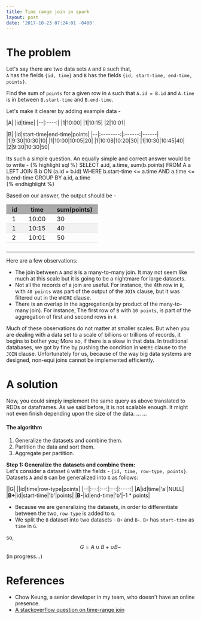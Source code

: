 ```yaml
---
title: Time range join in spark
layout: post
date: '2017-10-23 07:24:01 -0400'
---
```

<style type="text/css" media="screen">
  table {
    border-collapse: collapse;
	margin-bottom: 25px;
}
th, td {
    border-bottom: 1px solid #ddd;
	padding: 2px 15px 2px 15px;
}
tr:hover {background-color: #f5f5f5}
th { background-color: darkgrey;}
tr:nth-child(even) {background-color: #f2f2f2}

</style>

# The problem 
Let's say there are two data sets `A` and `B` such that,  
`A` has the fields `{id, time}` and `B` has the fields `{id, start-time, end-time, points}`.  

Find the sum of `points` for a given row in `A` such that `A.id = B.id` and `A.time` is in between `B.start-time` and `B.end-time`. 

Let's make it clearer by adding example data - 

|A|
|id|time|
|--|:----:|
|1|10:00|
|1|10:15|
|2|10:01|


|B|
|id|start-time|end-time|points|
|--|:--------:|:------:|------|
|1|9:30|10:30|10| 
|1|10:00|10:05|20|
|1|10:08|10:20|30|
|1|10:30|10:45|40|
|2|9:30|10:30|50|

Its such a simple question. An equally simple and correct answer would be to write - 
{% highlight sql %}
SELECT 
    a.id, a.time, sum(b.points) 
FROM 
    A a LEFT JOIN B b 
	    ON (a.id = b.id)
WHERE 
    b.start-time <= a.time AND 
    a.time <= b.end-time 
GROUP BY 
    a.id, a.time	
{% endhighlight %}

Based on our answer, the output should be -

|id|time|sum(points)|
|--|:--:|:----------|
|1|10:00|30|// 10 + 20|
|1|10:15|40|// 10 + 30|
|2|10:01|50|// 50|
 
 
 ---
 Here are a few observations: 
 * The join between `A` and `B` is a many-to-many join. It may not seem like much at this scale but it is going to be a nightmare for large datasets. 
 * Not all the records of a join are useful. For instance, the 4th row in `B`, with `40 points` was part of the output of the `JOIN` clause, but it was filtered out in the `WHERE` clause. 
 * There is an overlap in the aggregation(a by product of the many-to-many join). For instance, The first row of `B` with `10 points`, is part of the aggregation of first and second rows in `A`

 Much of these observations do not matter at smaller scales. But when you are dealing with a data set to a scale of billions or trillions of records, it begins to bother you; More so, if there is a skew in that data. In traditional databases, we got by fine by pushing the condition in `WHERE` clause to the `JOIN` clause. Unfortunately for us, because of the way big data systems are designed, non-equi joins cannot be implemented efficiently. 
 
# A solution

Now, you could simply implement the same query as above translated to RDDs or dataframes. As we said before, it is not  scalable enough. It might not even finish depending upon the size of the data. 
...
...

#### The algorithm
1. Generalize the datasets and combine them.
2. Partition the data and sort them. 
3. Aggregate per partition.

**Step 1: Generalize the datasets and combine them:** <br/>
Let's consider a dataset `G` with the fields - `{id, time, row-type, points}`. Datasets `A` and `B` can be generalized into `G` as follows: 

||G|
||id|time|row-type|points|
|--|:--:|:--:|:--:|:----:|
|**A**|id|time|'a'|NULL|
|**B+**|id|start-time|'b'|points|
|**B-**|id|end-time|'b'|-1 * points|

* Because we are generalizing the datasets, in order to differentiate between the two, `row-type` is added to `G`.
* We split the `B` dataset into two datasets - `B+` and `B-`. `B+` has `start-time` as `time` in `G`.  

so,  
$$
G = A \cup B+ \cup B-
$$
(in progress...)
	



# References 
*  Chow Keung, a senior developer in my team, who doesn't have an online presence. 
*  [A stackoverflow question on time-range join][so-join] 

[so-join]: https://stackoverflow.com/q/27138392/1101823 